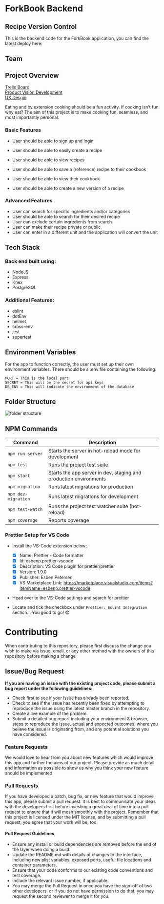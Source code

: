 # ForkBook Backend
## Recipe Version Control

This is the backend code for the ForkBook application, you can find the latest deploy here: 

## **Team**

## **Project Overview**

[Trello Board](https://trello.com/b/V74GJ53f/labs)  
[Product Vision Development](https://www.notion.so/EU3-Recipe-Version-Control-78e62a961eee4f059e1f02c7dcb6d73b)  
[UX Desgin](https://www.figma.com/file/rJzG4mFCWol5kJ0suycSfS/Forkbook?node-id=123%3A200)

Eating and by extension cooking should be a fun activity. If cooking isn’t fun why eat?
The aim of this project is to make cooking fun, seamless, and most importantly personal.

### **Basic Features**

- User should be able to sign up and login
- User should be able to easily create a recipe
- User should be able to view recipes
- User should be able to save a (reference) recipe to their cookbook
- User should be able to view their cookbook

- User should be able to create a new version of a recipe

### **Advanced Features**

- User can search for specific ingredients and/or categories
- User should be able to search for their desired recipe
- User can exclude certain ingredients from search
- User can make their recipe private or public
- User can enter in a different unit and the application will convert the unit

## **Tech Stack**

### **Back end built using**:
  - NodeJS
  - Express
  - Knex
  - PostgreSQL

### **Additional Features**:
  - eslint
  - dotEnv
  - helmet
  - cross-env
  - jest
  - supertest

## **Environment Variables**

For the app to function correctly, the user must set up their own environment variables. There should be a .env file containing the following:

```
PORT = This is the local port
SECRET = This will be the secret for api keys
DB_ENV = This will indicate the environment of the database
```

## **Folder Structure**

![folder structure](https://i.imgur.com/zDQyQgE.png)

## NPM Commands


| Command            | Description                                                       |
| -------------------| ----------------------------------------------------------------- |
| `npm run server`   | Starts the server in hot-reload mode for development              |
| `npm test`         | Runs the project test suite                                       |
| `npm start`        | Starts the app server in dev, staging and production environments |
| `npm migration`    | Runs latest migrations for production                             |
| `npm dev-migration`| Runs latest migrations for development                            |
| `npm test-watch`   | Runs the project test watcher suite (hot-reload)                               |
| `npm coverage`     | Reports coverage                                                  |

### Prettier Setup for VS Code

- Install the VS-Code extension below;

  - [x] Name: Prettier - Code formatter
  - [x] Id: esbenp.prettier-vscode
  - [x] Description: VS Code plugin for prettier/prettier
  - [x] Version: 1.9.0
  - [x] Publisher: Esben Petersen
  - [x] VS Marketplace Link: https://marketplace.visualstudio.com/items?itemName=esbenp.prettier-vscode

- Head over to the VS-Code settings and search for prettier

- Locate and tick the checkbox under `Prettier: Eslint Integration` section... You good to go! :sunglasses:

# Contributing
When contributing to this repository, please first discuss the change you wish to make via issue, email, or any other method with the owners of this repository before making a change
## Issue/Bug Request
   
 **If you are having an issue with the existing project code, please submit a bug report under the following guidelines:**
 - Check first to see if your issue has already been reported.
 - Check to see if the issue has recently been fixed by attempting to reproduce the issue using the latest master branch in the repository.
 - Create a live example of the problem.
 - Submit a detailed bug report including your environment & browser, steps to reproduce the issue, actual and expected outcomes,  where you believe the issue is originating from, and any potential solutions you have considered.
### Feature Requests
We would love to hear from you about new features which would improve this app and further the aims of our project. Please provide as much detail and information as possible to show us why you think your new feature should be implemented.
### Pull Requests
If you have developed a patch, bug fix, or new feature that would improve this app, please submit a pull request. It is best to communicate your ideas with the developers first before investing a great deal of time into a pull request to ensure that it will mesh smoothly with the project.
Remember that this project is licensed under the MIT license, and by submitting a pull request, you agree that your work will be, too.
#### Pull Request Guidelines
- Ensure any install or build dependencies are removed before the end of the layer when doing a build.
- Update the README.md with details of changes to the interface, including new plist variables, exposed ports, useful file locations and container parameters.
- Ensure that your code conforms to our existing code conventions and test coverage.
- Include the relevant issue number, if applicable.
- You may merge the Pull Request in once you have the sign-off of two other developers, or if you do not have permission to do that, you may request the second reviewer to merge it for you.